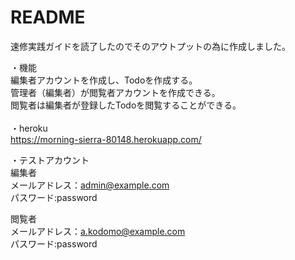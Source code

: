 # README

速修実践ガイドを読了したのでそのアウトプットの為に作成しました。<br>

・機能<br>
編集者アカウントを作成し、Todoを作成する。<br>
管理者（編集者）が閲覧者アカウントを作成できる。<br>
閲覧者は編集者が登録したTodoを閲覧することができる。<br>
<br>
・heroku<br>
https://morning-sierra-80148.herokuapp.com/<br>

・テストアカウント<br>
編集者<br>
メールアドレス：admin@example.com<br>
パスワード:password<br>

閲覧者<br>
メールアドレス：a.kodomo@example.com<br>
パスワード:password<br>



